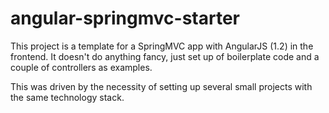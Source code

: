 # angular-springmvc-starter
This project is a template for a SpringMVC app with AngularJS (1.2) in the frontend. 
It doesn't do anything fancy, just set up of boilerplate code and a couple of controllers as examples.

This was driven by the necessity of setting up several small projects with the same technology stack.
